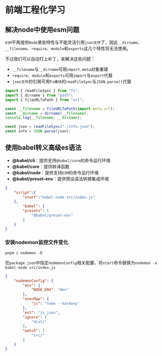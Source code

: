 # 前端工程化学习

## 解决node中使用esm问题

`ESM`不再提供`Node`某些特性与不能灵活引用`json文件`了，因此`__dirname`、`__filename`、`require`、`module`和`exports`这几个特性将无法使用。

不过我们可以自动打上补丁，来解决这些问题：

- `__filename`与`__dirname`可用`import.meta`对象重建
- `require`、`module`和`exports`可用`import`与`export`代替
- `json文件`的引用可用`Fs模块`的`readFileSync`与`JSON.parse()`代替

```js
import { readFileSync } from "fs";
import { dirname } from "path";
import { fileURLToPath } from "url";

const __filename = fileURLToPath(import.meta.url);
const __dirname = dirname(__filename);
console.log(__filename, __dirname);

const json = readFileSync("./info.json");
const info = JSON.parse(json);
```



## 使用babel转义高级es语法

-  **@babel/cli**：提供支持`@babel/core`的命令运行环境
-  **@babel/core**：提供转译函数
-  **@babel/node**：提供支持`ESM`的命令运行环境
-  **@babel/preset-env**：提供预设语法转换集成环境

```json
{
    "script":{
        "start":"babel-node src/index.js"
    },
    	"babel": {
		"presets": [
			"@babel/preset-env"
		]
	}
}
```



### 安装nodemon监控文件变化

```shell
pnpm i nodemon -D
```

在`package.json`中指定`nodemonConfig`相关配置，将`start`命令替换为`nodemon -x babel-node src/index.js`

```json
{
	"nodemonConfig": {
		"env": {
			"NODE_ENV": "dev"
		},
		"execMap": {
			"js": "node --harmony"
		},
		"ext": "js json",
		"ignore": [
			"dist/"
		],
		"watch": [
			"src/"
		]
	}
}
```



